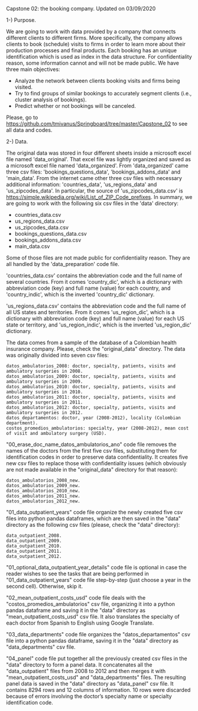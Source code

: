 Capstone 02: the booking company.
Updated on 03/09/2020

1-) Purpose.

We are going to work with data provided by a company that connects different clients to different firms. More specifically, the company allows clients to book (schedule) visits to firms in order to learn more about their production processes and final products. Each booking has an unique identification which is used as index in the data structure. For confidentiality reason, some information cannot and will not be made public. We have three main objectives:

- Analyze the network between clients booking visits and firms being visited.
- Try to find groups of similar bookings to accurately segment clients (i.e., cluster analysis of bookings).
- Predict whether or not bookings will be canceled.

Please, go to https://github.com/tmivanus/Springboard/tree/master/Capstone_02 to see all data and codes.

2-) Data.

The original data was stored in four different sheets inside a microsoft excel file named 'data_original'. That excel file was lightly organized and saved as a microsoft excel file named 'data_organized'. From 'data_organized' came three csv files: 'bookings_questions_data', 'bookings_addons_data' and 'main_data'. From the internet came other three csv files with necessary additional information: 'countries_data', 'us_regions_data' and 'us_zipcodes_data'. In particular, the source of 'us_zipcodes_data.csv' is https://simple.wikipedia.org/wiki/List_of_ZIP_Code_prefixes. In summary, we are going to work with the following six csv files in the 'data' directory:

- countries_data.csv
- us_regions_data.csv
- us_zipcodes_data.csv
- bookings_questions_data.csv
- bookings_addons_data.csv
- main_data.csv

Some of those files are not made public for confidentiality reason. They are all handled by the 'data_preparation' code file. 

'countries_data.csv' contains the abbreviation code and the full name of several countries. From it comes 'country_dic', which is a dictionary with abbreviation code (key) and full name (value) for each country, and 'country_indic', which is the inverted 'country_dic' dictionary.

'us_regions_data.csv' contains the abbreviation code and the full name of all US states and territories. From it comes 'us_region_dic', which is a dictionary with abbreviation code (key) and full name (value) for each US state or territory, and 'us_region_indic', which is the inverted 'us_region_dic' dictionary.






The data comes from a sample of the database of a Colombian health insurance company. Please, check the "original_data" directory. The data was originally divided into seven csv files:

    datos_ambulatorios_2008: doctor, specialty, patients, visits and ambulatory surgeries in 2008.
    datos_ambulatorios_2009: doctor, specialty, patients, visits and ambulatory surgeries in 2009.
    datos_ambulatorios_2010: doctor, specialty, patients, visits and ambulatory surgeries in 2010.
    datos_ambulatorios_2011: doctor, specialty, patients, visits and ambulatory surgeries in 2011.
    datos_ambulatorios_2012: doctor, specialty, patients, visits and ambulatory surgeries in 2012.
    datos_departamentos: doctor, year (2008-2012), locality (Colombian department).
    costos_promedios_ambulatorios: specialty, year (2008-2012), mean cost of visit and ambulatory surgery (USD).

"00_erase_doc_name_datos_ambulatorios_ano" code file removes the names of the doctors from the first five csv files, substituting them for identification codes in order to preserve data confidentiality. It creates five new csv files to replace those with confidentiality issues (which obviously are not made available in the "original_data" directory for that reason):

    datos_ambulatorios_2008_new.
    datos_ambulatorios_2009_new.
    datos_ambulatorios_2010_new.
    datos_ambulatorios_2011_new.
    datos_ambulatorios_2012_new.

"01_data_outpatient_years" code file organize the newly created five csv files into python pandas dataframes, which are then saved in the "data" directory as the following csv files (please, check the "data" directory):

    data_outpatient_2008.
    data_outpatient_2009.
    data_outpatient_2010.
    data_outpatient_2011.
    data_outpatient_2012.

"01_optional_data_outpatient_year_details" code file is optional in case the reader wishes to see the tasks that are being performed in "01_data_outpatient_years" code file step-by-step (just choose a year in the second cell). Otherwise, skip it.

"02_mean_outpatient_costs_usd" code file deals with the "costos_promedios_ambulatorios" csv file, organizing it into a python pandas dataframe and saving it in the "data" directory as "mean_outpatient_costs_usd" csv file. It also translates the specialty of each doctor from Spanish to English using Google Translate.

"03_data_departments" code file organizes the "datos_departamentos" csv file into a python pandas dataframe, saving it in the "data" directory as "data_departments" csv file.

"04_panel" code file put together all the previously created csv files in the "data" directory to form a panel data. It concatenates all the "data_outpatient" files from 2008 to 2012 and then merges it with "mean_outpatient_costs_usd" and "data_departments" files. The resulting panel data is saved in the "data" directory as "data_panel" csv file. It contains 8294 rows and 12 columns of information. 10 rows were discarded because of errors involving the doctor’s specialty name or specialty identification code.
